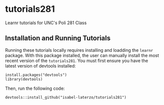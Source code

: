 # tutorials281
Learnr tutorials for UNC's Poli 281 Class

## Installation and Running Tutorials
Running these tutorials locally requires installing and loadding the `learnr` package. With this package installed, the user can manually install the most recent version of the `tutorials281`. You must first ensure you have the latest version of devtools installed:

```{r}
install.packages("devtools")
library(devtools)
```
Then, run the following code:

```{r}
devtools::install_github("isabel-laterzo/tutorials281")
```
